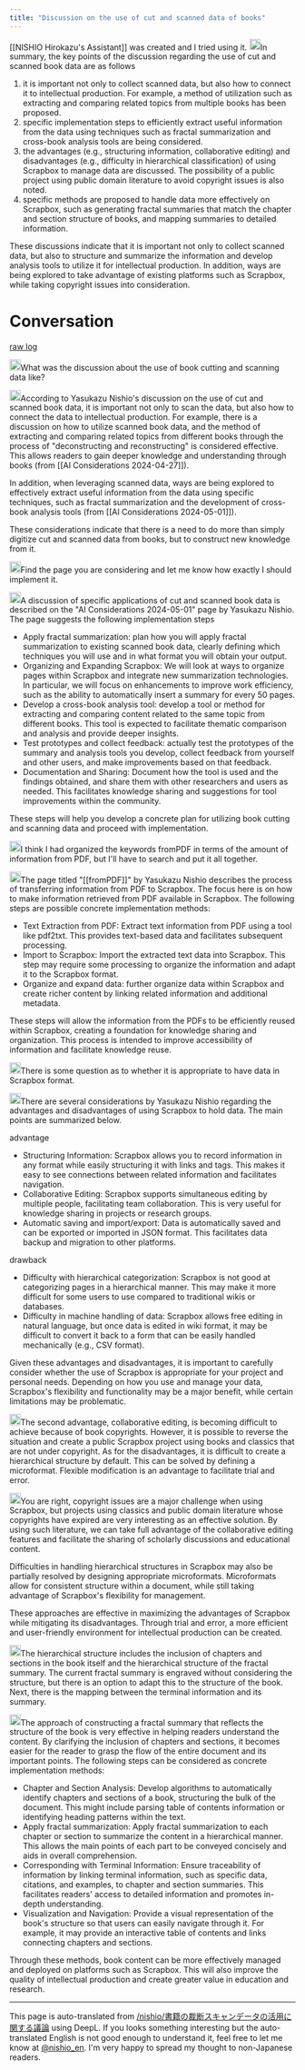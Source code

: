 ```yaml
---
title: "Discussion on the use of cut and scanned data of books"
---
```


[[NISHIO Hirokazu's Assistant]] was created and I tried using it.
<img src='https://scrapbox.io/api/pages/nishio-en/claude/icon' alt='claude.icon' height="19.5"/>In summary, the key points of the discussion regarding the use of cut and scanned book data are as follows
1. it is important not only to collect scanned data, but also how to connect it to intellectual production. For example, a method of utilization such as extracting and comparing related topics from multiple books has been proposed.
2. specific implementation steps to efficiently extract useful information from the data using techniques such as fractal summarization and cross-book analysis tools are being considered.
3. the advantages (e.g., structuring information, collaborative editing) and disadvantages (e.g., difficulty in hierarchical classification) of using Scrapbox to manage data are discussed. The possibility of a public project using public domain literature to avoid copyright issues is also noted.
4. specific methods are proposed to handle data more effectively on Scrapbox, such as generating fractal summaries that match the chapter and section structure of books, and mapping summaries to detailed information.

These discussions indicate that it is important not only to collect scanned data, but also to structure and summarize the information and develop analysis tools to utilize it for intellectual production. In addition, ways are being explored to take advantage of existing platforms such as Scrapbox, while taking copyright issues into consideration.

# Conversation
[raw log](https://chat.openai.com/share/fe2d3370-86b5-49de-96d0-22b8b2271901)

<img src='https://scrapbox.io/api/pages/nishio-en/nishio/icon' alt='nishio.icon' height="19.5"/>What was the discussion about the use of book cutting and scanning data like?

<img src='https://scrapbox.io/api/pages/nishio-en/nihia/icon' alt='nihia.icon' height="19.5"/>According to Yasukazu Nishio's discussion on the use of cut and scanned book data, it is important not only to scan the data, but also how to connect the data to intellectual production. For example, there is a discussion on how to utilize scanned book data, and the method of extracting and comparing related topics from different books through the process of "deconstructing and reconstructing" is considered effective. This allows readers to gain deeper knowledge and understanding through books (from [[AI Considerations 2024-04-27]]).

In addition, when leveraging scanned data, ways are being explored to effectively extract useful information from the data using specific techniques, such as fractal summarization and the development of cross-book analysis tools (from [[AI Considerations 2024-05-01]]).

These considerations indicate that there is a need to do more than simply digitize cut and scanned data from books, but to construct new knowledge from it.

<img src='https://scrapbox.io/api/pages/nishio-en/nishio/icon' alt='nishio.icon' height="19.5"/>Find the page you are considering and let me know how exactly I should implement it.

<img src='https://scrapbox.io/api/pages/nishio-en/nihia/icon' alt='nihia.icon' height="19.5"/>A discussion of specific applications of cut and scanned book data is described on the "AI Considerations 2024-05-01" page by Yasukazu Nishio. The page suggests the following implementation steps

- Apply fractal summarization: plan how you will apply fractal summarization to existing scanned book data, clearly defining which techniques you will use and in what format you will obtain your output.
- Organizing and Expanding Scrapbox: We will look at ways to organize pages within Scrapbox and integrate new summarization technologies. In particular, we will focus on enhancements to improve work efficiency, such as the ability to automatically insert a summary for every 50 pages.
- Develop a cross-book analysis tool: develop a tool or method for extracting and comparing content related to the same topic from different books. This tool is expected to facilitate thematic comparison and analysis and provide deeper insights.
- Test prototypes and collect feedback: actually test the prototypes of the summary and analysis tools you develop, collect feedback from yourself and other users, and make improvements based on that feedback.
- Documentation and Sharing: Document how the tool is used and the findings obtained, and share them with other researchers and users as needed. This facilitates knowledge sharing and suggestions for tool improvements within the community.

These steps will help you develop a concrete plan for utilizing book cutting and scanning data and proceed with implementation.

<img src='https://scrapbox.io/api/pages/nishio-en/nishio/icon' alt='nishio.icon' height="19.5"/>I think I had organized the keywords fromPDF in terms of the amount of information from PDF, but I'll have to search and put it all together.

<img src='https://scrapbox.io/api/pages/nishio-en/nihia/icon' alt='nihia.icon' height="19.5"/>The page titled "[[fromPDF]]" by Yasukazu Nishio describes the process of transferring information from PDF to Scrapbox. The focus here is on how to make information retrieved from PDF available in Scrapbox. The following steps are possible concrete implementation methods:

- Text Extraction from PDF: Extract text information from PDF using a tool like pdf2txt. This provides text-based data and facilitates subsequent processing.
- Import to Scrapbox: Import the extracted text data into Scrapbox. This step may require some processing to organize the information and adapt it to the Scrapbox format.
- Organize and expand data: further organize data within Scrapbox and create richer content by linking related information and additional metadata.

These steps will allow the information from the PDFs to be efficiently reused within Scrapbox, creating a foundation for knowledge sharing and organization. This process is intended to improve accessibility of information and facilitate knowledge reuse.

<img src='https://scrapbox.io/api/pages/nishio-en/nishio/icon' alt='nishio.icon' height="19.5"/>There is some question as to whether it is appropriate to have data in Scrapbox format.

<img src='https://scrapbox.io/api/pages/nishio-en/nihia/icon' alt='nihia.icon' height="19.5"/>There are several considerations by Yasukazu Nishio regarding the advantages and disadvantages of using Scrapbox to hold data. The main points are summarized below.

advantage
- Structuring Information: Scrapbox allows you to record information in any format while easily structuring it with links and tags. This makes it easy to see connections between related information and facilitates navigation.
- Collaborative Editing: Scrapbox supports simultaneous editing by multiple people, facilitating team collaboration. This is very useful for knowledge sharing in projects or research groups.
- Automatic saving and import/export: Data is automatically saved and can be exported or imported in JSON format. This facilitates data backup and migration to other platforms.

drawback
- Difficulty with hierarchical categorization: Scrapbox is not good at categorizing pages in a hierarchical manner. This may make it more difficult for some users to use compared to traditional wikis or databases.
- Difficulty in machine handling of data: Scrapbox allows free editing in natural language, but once data is edited in wiki format, it may be difficult to convert it back to a form that can be easily handled mechanically (e.g., CSV format).

Given these advantages and disadvantages, it is important to carefully consider whether the use of Scrapbox is appropriate for your project and personal needs. Depending on how you use and manage your data, Scrapbox's flexibility and functionality may be a major benefit, while certain limitations may be problematic.

<img src='https://scrapbox.io/api/pages/nishio-en/nishio/icon' alt='nishio.icon' height="19.5"/>The second advantage, collaborative editing, is becoming difficult to achieve because of book copyrights. However, it is possible to reverse the situation and create a public Scrapbox project using books and classics that are not under copyright. As for the disadvantages, it is difficult to create a hierarchical structure by default. This can be solved by defining a microformat. Flexible modification is an advantage to facilitate trial and error.

<img src='https://scrapbox.io/api/pages/nishio-en/nihia/icon' alt='nihia.icon' height="19.5"/>You are right, copyright issues are a major challenge when using Scrapbox, but projects using classics and public domain literature whose copyrights have expired are very interesting as an effective solution. By using such literature, we can take full advantage of the collaborative editing features and facilitate the sharing of scholarly discussions and educational content.

Difficulties in handling hierarchical structures in Scrapbox may also be partially resolved by designing appropriate microformats. Microformats allow for consistent structure within a document, while still taking advantage of Scrapbox's flexibility for management.

These approaches are effective in maximizing the advantages of Scrapbox while mitigating its disadvantages. Through trial and error, a more efficient and user-friendly environment for intellectual production can be created.

<img src='https://scrapbox.io/api/pages/nishio-en/nishio/icon' alt='nishio.icon' height="19.5"/>The hierarchical structure includes the inclusion of chapters and sections in the book itself and the hierarchical structure of the fractal summary. The current fractal summary is engraved without considering the structure, but there is an option to adapt this to the structure of the book. Next, there is the mapping between the terminal information and its summary.

<img src='https://scrapbox.io/api/pages/nishio-en/nihia/icon' alt='nihia.icon' height="19.5"/>The approach of constructing a fractal summary that reflects the structure of the book is very effective in helping readers understand the content. By clarifying the inclusion of chapters and sections, it becomes easier for the reader to grasp the flow of the entire document and its important points. The following steps can be considered as concrete implementation methods:

- Chapter and Section Analysis: Develop algorithms to automatically identify chapters and sections of a book, structuring the bulk of the document. This might include parsing table of contents information or identifying heading patterns within the text.
- Apply fractal summarization: Apply fractal summarization to each chapter or section to summarize the content in a hierarchical manner. This allows the main points of each part to be conveyed concisely and aids in overall comprehension.
- Corresponding with Terminal Information: Ensure traceability of information by linking terminal information, such as specific data, citations, and examples, to chapter and section summaries. This facilitates readers' access to detailed information and promotes in-depth understanding.
- Visualization and Navigation: Provide a visual representation of the book's structure so that users can easily navigate through it. For example, it may provide an interactive table of contents and links connecting chapters and sections.

Through these methods, book content can be more effectively managed and deployed on platforms such as Scrapbox. This will also improve the quality of intellectual production and create greater value in education and research.

---
This page is auto-translated from [/nishio/書籍の裁断スキャンデータの活用に関する議論](https://scrapbox.io/nishio/書籍の裁断スキャンデータの活用に関する議論) using DeepL. If you looks something interesting but the auto-translated English is not good enough to understand it, feel free to let me know at [@nishio_en](https://twitter.com/nishio_en). I'm very happy to spread my thought to non-Japanese readers.
